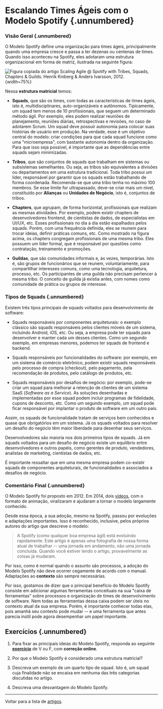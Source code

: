 # Escalando Times Ágeis com o Modelo Spotify {.unnumbered}

### Visão Geral {.unnumbered}

O Modelo Spotify define uma organização para times ágeis, principalmente 
quando uma empresa cresce e passa a ter dezenas ou centenas de times. Quando isso 
aconteceu na Spotify, eles adotaram uma estrutura organizacional em forma 
de matriz, ilustrada na seguinte figura:

![Figura copiada do artigo Scaling Agile @ Spotify
with Tribes, Squads, Chapters & Guilds.
Henrik Kniberg & Anders Ivarsson, 2012.](./figs/modelo-spotify.jpg){width=75%}

Nessa **estrutura matricial** temos:

* **Squads**, que são os times, com todas as características de times
ágeis, isto é, multidisciplinares, auto-organizáveis e autônomos. 
Tipicamente, um squad tem menos de 10 profissionais, que seguem um determinado 
método ágil. Por exemplo, eles podem realizar reuniões de 
planejamento, reuniões diárias, retrospectivas e revisões, no caso de 
adotarem Scrum. Um squad deve possuir autonomia para colocar suas histórias
de usuário em produção. Na verdade, esse é um objetivo central do modelo:
criar condições para que cada squad funcione como uma "microempresa", com 
bastante autonomia dentro da organização. Para que isso seja possível, 
é importante que as dependências entre squads sejam minimizadas.

* **Tribos**, que são conjuntos de squads que trabalham em sistemas ou subsistemas 
semelhantes. Ou seja, as tribos são equivalentes a divisões ou departamentos em uma 
estrutura tradicional. Toda tribo possui um líder, responsável por garantir que os 
squads estão trabalhando de forma coordenada. Recomenda-se que uma tribo tenha no 
máximo 100 membros. Se esse limite for ultrapassado, deve-se criar mais um nível, 
constituído por **Alianças** ou **Unidades de Negócio**, isto é, conjuntos de tribos.

* **Chapters**, que agrupam, de forma horizontal, profissionais que realizam
as mesmas atividades. Por exemplo, podem existir chapters de desenvolvedores 
frontend, de cientistas de dados, de especialistas em UI/UX, etc. Esses profissionais 
no dia a dia estão espalhados pelos squads. Porém, com uma frequência definida, 
eles se reunem para trocar ideias, definir práticas comuns, etc. Como mostrado 
na figura acima, os chapters congregam profissionais de uma mesma tribo. 
Eles possuem um líder formal, que é responsável por questões como contratação,
treinamento e promoções.

* **Guildas**, que são comunidades informais e, às vezes, temporárias. Isto é,
são grupos de funcionários que se reunem, voluntariamente, para compartilhar 
interesses comuns, como uma tecnologia, arquitetura, processo, etc. Os participantes de uma guilda não precisam pertencer à mesma tribo. O conceito 
de guilda já existia antes, com nomes como comunidade de prática ou grupos
de interesse.


### Tipos de Squads {.unnumbered}

Existem três tipos principais de squads voltados para desenvolvimento 
de software:

* Squads responsáveis por componentes arquiteturais: o exemplo clássico 
são squads responsáveis pelos clientes móveis de um sistema, incluindo 
Android, iOS, etc. Ou seja, a empresa pode ter squads para 
desenvolver e manter cada um desses clientes. Como um segundo exemplo,
em empresas menores, podemos ter squads de frontend e backend.

* Squads responsáveis por funcionalidades do software: por exemplo, em 
um sistema de comércio eletrônico, podem existir squads responsáveis pelo 
processo de compra (checkout), pelo pagamento, pela recomendação de 
produtos, pelo catálogo de produtos, etc. 

* Squads responsáveis por desafios de negócio: por exemplo, pode-se criar 
um squad para melhorar a retenção de clientes de um sistema SaaS 
(*Software as a Service*). As soluções desenhadas e implementadas por esse 
squad podem incluir programas de fidelidade, cupons de desconto, etc. 
Como um segundo exemplo, um squad pode ficar responsável por implantar
o produto de software em um outro país.

Assim, os squads de funcionalidade tratam de serviços bem conhecidos e 
quase que obrigatórios em um sistema. Já os squads voltados para resolver
um desafio do negócio têm maior liberdade para desenhar seus serviços.

Desenvolvedores são maioria nos dois primeiros tipos de squads.
Já em squads voltados para um desafio de negócio existe um 
equilíbrio entre desenvolvedores e outros papéis, como gerentes 
de produto, vendedores, analistas de marketing, cientistas de 
dados, etc.

É importante ressaltar que em uma mesma empresa podem co-existir squads 
de componentes arquiteturais, de funcionalidades e associados a 
desafios de negócio.


### Comentário Final {.unnumbered}

O Modelo Spotify foi proposto em 2012. Em 2014, 
dois [vídeos](https://blog.crisp.se/2014/03/27/henrikkniberg/spotify-engineering-culture-part-1),
com o formato de animação, viralizaram e ajudaram a tornar o modelo 
largamente conhecido.

Desde essa época, a sua adoção, mesmo na Spotify, passou por evoluções e 
adaptações importantes. Isso é reconhecido, inclusive, pelos próprios 
autores do artigo que descreve o modelo:

> A Spotify (como qualquer boa empresa ágil) está evoluindo rapidamente. Este artigo
é apenas uma fotografia de nossa forma atual de trabalhar -- uma jornada em andamento, 
não uma jornada concluída. Quando você estiver lendo o artigo, provavelmente
as coisas já mudaram.

Por isso, como é normal quando o assunto são processos, a adoção do 
Modelo Spotify não deve ocorrer cegamente de acordo com o manual. 
Adaptações ao **contexto** são sempre necessárias. 

Por isso, gostamos de dizer que o principal benefício do Modelo Spotify 
consiste em adicionar algumas ferramentas conceituais na sua 
"caixa de ferramentas" sobre processos e organização de times de desenvolvimento
de software. Nem todas as ferramentas dessa caixa podem ser úteis no contexto atual 
da sua empresa. Porém, é importante conhecer todas elas, pois amanhã seu contexto 
pode mudar -- e uma ferramenta que antes parecia inútil pode agora 
desempenhar um papel importante.

## Exercícios {.unnumbered}

1. Para fixar as principais ideias do Modelo Spotify, responda ao seguinte **[exercício](../exercicios/exvf.html#/cap/Spotify)** de V ou F, com **correção online**.

2. Por que o Modelo Spotify é considerado uma estrutura matricial?

3. Descreva um exemplo de um quarto tipo de squad. Isto é, um squad cuja finalidade não se encaixa em nenhuma das três categorias discutidas no artigo.

4. Descreva uma desvantagem do Modelo Spotify.

* * * 

Voltar para a lista de [artigos](./artigos.html).
